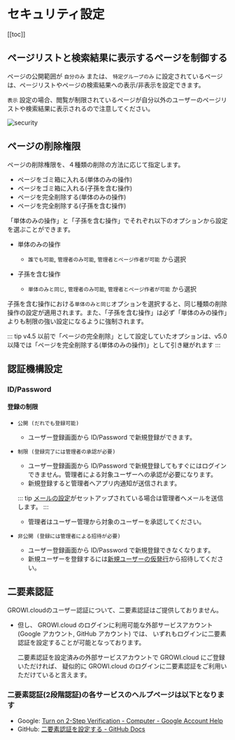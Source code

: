 # セキュリティ設定

[[toc]]

## ページリストと検索結果に表示するページを制御する

ページの公開範囲が `自分のみ` または、 `特定グループのみ` に設定されているページは、ページリストやページの検索結果への表示/非表示を設定できます。

`表示` 設定の場合、閲覧が制限されているページが自分以外のユーザーのページリストや検索結果に表示されるので注意してください。

<img :src="$withBase('/assets/images/security.png')" alt="security">

## ページの削除権限

ページの削除権限を、４種類の削除の方法に応じて指定します。

- ページをゴミ箱に入れる(単体のみの操作)
- ページをゴミ箱に入れる(子孫を含む操作)
- ページを完全削除する(単体のみの操作)
- ページを完全削除する(子孫を含む操作)

「単体のみの操作」と「子孫を含む操作」でそれぞれ以下のオプションから設定を選ぶことができます。

- 単体のみの操作
  - `誰でも可能`, `管理者のみ可能`, `管理者とページ作者が可能` から選択

- 子孫を含む操作
  - `単体のみと同じ`, `管理者のみ可能`, `管理者とページ作者が可能` から選択

子孫を含む操作における`単体のみと同じ`オプションを選択すると、同じ種類の削除操作の設定が適用されます。また、「子孫を含む操作」は必ず「単体のみの操作」よりも制限の強い設定になるように強制されます。

::: tip
v4.5 以前で「ページの完全削除」として設定していたオプションは、v5.0 以降では「ページを完全削除する(単体のみの操作)」として引き継がれます
:::

## 認証機構設定

### ID/Password

#### 登録の制限

- `公開 (だれでも登録可能)`
  - ユーザー登録画面から ID/Password で新規登録ができます。

  <img :src="$withBase('/assets/images/register.png')" alt="">

- `制限 (登録完了には管理者の承認が必要)`
  - ユーザー登録画面から ID/Password で新規登録してもすぐにはログインできません。管理者による対象ユーザーへの承認が必要になります。
  - 新規登録すると管理者へアプリ内通知が送信されます。

  <img :src="$withBase('/assets/images/in-app-notification-requested-registration-approval.png')" alt="">

  ::: tip
  [メールの設定](/ja/admin-guide/management-cookbook/app-settings.html#%E3%83%A1%E3%83%BC%E3%83%AB%E3%81%AE%E8%A8%AD%E5%AE%9A)がセットアップされている場合は管理者へメールを送信します。
  :::

  - 管理者はユーザー管理から対象のユーザーを承認してください。

  <img :src="$withBase('/assets/images/user-management-user-approval-pending.png')" alt="">

- `非公開 (登録には管理者による招待が必要)`
  - ユーザー登録画面から ID/Password で新規登録できなくなります。
  - 新規ユーザーを登録するには[新規ユーザーの仮発行](/ja/admin-guide/management-cookbook/user-management.html#%E6%96%B0%E8%A6%8F%E3%83%A6%E3%83%BC%E3%82%B5%E3%82%99%E3%83%BC%E3%81%AE%E4%BB%AE%E7%99%BA%E8%A1%8C)から招待してください。

## 二要素認証

  GROWI.cloudのユーザー認証について、二要素認証はご提供しておりません。

- 但し、 GROWI.cloud のログインに利用可能な外部サービスアカウント (Google アカウント, GitHub アカウント) では、
  いずれもログインに二要素認証を設定することが可能となっております。

  二要素認証を設定済みの外部サービスアカウントで GROWI.cloud にご登録いただければ、
  疑似的に GROWI.cloud のログインに二要素認証をご利用いただけていると言えます。

### 二要素認証(2段階認証)の各サービスのヘルプページは以下となります

- Google: [Turn on 2-Step Verification - Computer - Google Account Help](https://support.google.com/accounts/answer/185839)
- GitHub: [二要素認証を設定する - GitHub Docs](https://docs.github.com/ja/authentication/securing-your-account-with-two-factor-authentication-2fa/configuring-two-factor-authentication)
